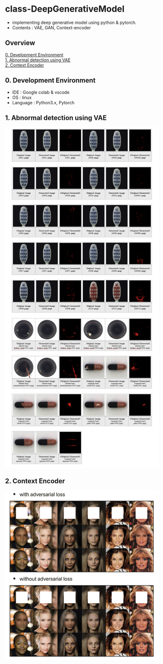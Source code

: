 # class-DeepGenerativeModel

- implementing deep generative model using python & pytorch.
- Contents : VAE, GAN, Context-encoder

## Overview

[0. Development Environment](#0)  
[1. Abnormal detection using VAE](#1)   
[2. Context Encoder](#2)  


## 0. Development Environment <a id="0"></a>
- IDE : Google colab & vscode
- OS : linux
- Language : Python3.x, Pytorch


## 1. Abnormal detection using VAE <a id="1"></a>
![alt 1번이미지](/image/img1.png)
![alt 2번이미지](/image/img2.png)

## 2. Context Encoder <a id="2"></a>
![alt 3번이미지](/image/img3.png)


